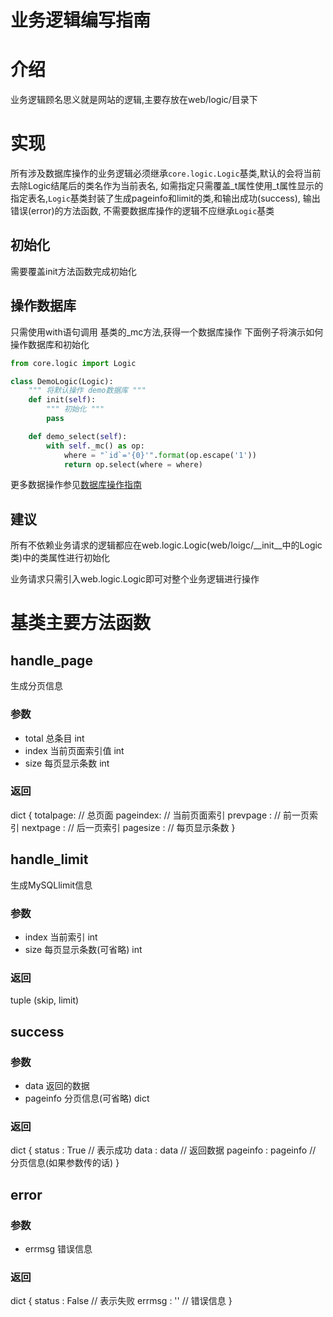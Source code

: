 业务逻辑编写指南
================
# 介绍
业务逻辑顾名思义就是网站的逻辑,主要存放在web/logic/目录下

# 实现
所有涉及数据库操作的业务逻辑必须继承`core.logic.Logic`基类,默认的会将当前去除Logic结尾后的类名作为当前表名,
如需指定只需覆盖_t属性使用_t属性显示的指定表名,`Logic`基类封装了生成pageinfo和limit的类,和输出成功(success),
输出错误(error)的方法函数, 不需要数据库操作的逻辑不应继承`Logic`基类

## 初始化
需要覆盖init方法函数完成初始化

## 操作数据库
只需使用with语句调用 基类的_mc方法,获得一个数据库操作
下面例子将演示如何操作数据库和初始化
```python
from core.logic import Logic

class DemoLogic(Logic):
    """ 将默认操作 demo数据库 """
    def init(self):
        """ 初始化 """
        pass

    def demo_select(self):
        with self._mc() as op:
            where = "`id`='{0}'".format(op.escape('1'))
            return op.select(where = where)
```
更多数据操作参见[数据库操作指南](./MySQL.md)

## 建议
所有不依赖业务请求的逻辑都应在web.logic.Logic(web/loigc/__init__中的Logic类)中的类属性进行初始化

业务请求只需引入web.logic.Logic即可对整个业务逻辑进行操作

# 基类主要方法函数
## handle_page
生成分页信息
### 参数
* total 总条目           int 
* index 当前页面索引值   int
* size 每页显示条数      int

### 返回
dict
{
    totalpage: // 总页面
    pageindex: // 当前页面索引
    prevpage : // 前一页索引
    nextpage : // 后一页索引
    pagesize : // 每页显示条数
}

## handle_limit
生成MySQLlimit信息

### 参数
* index  当前索引             int
* size   每页显示条数(可省略) int

### 返回
tuple (skip, limit)

## success

### 参数
* data    返回的数据
* pageinfo  分页信息(可省略)    dict

### 返回
dict
{
    status : True  // 表示成功
    data : data    // 返回数据
    pageinfo : pageinfo // 分页信息(如果参数传的话)
}

## error

### 参数
* errmsg   错误信息

### 返回
dict
{
    status : False // 表示失败
    errmsg : ''    // 错误信息
}
